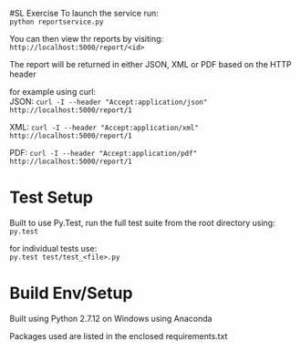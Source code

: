 #SL Exercise
To launch the service run:  
`python reportservice.py`

You can then view thr reports by visiting:
`http://localhost:5000/report/<id>`  
  
The report will be returned in either JSON, XML or PDF based on the HTTP header
  
for example using curl:  
JSON: `curl -I --header "Accept:application/json" http://localhost:5000/report/1`

XML: `curl -I --header "Accept:application/xml" http://localhost:5000/report/1`
 
PDF: `curl -I --header "Accept:application/pdf" http://localhost:5000/report/1`


# Test Setup
Built to use Py.Test, run the full test suite from the root directory using:  
`py.test`

for individual tests use:  
`py.test test/test_<file>.py`

# Build Env/Setup
Built using Python 2.7.12 on Windows using Anaconda  

Packages used are listed in the enclosed requirements.txt